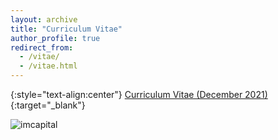 ```yaml
---
layout: archive
title: "Curriculum Vitae"
author_profile: true
redirect_from: 
  - /vitae/
  - /vitae.html
---
```


{:style="text-align:center"}
[Curriculum Vitae (December 2021)](https://www.dropbox.com/s/wqtzc1xndtvyvhz/Vitae%202021.pdf?dl=0){:target="_blank"}

![imcapital](https://www.dropbox.com/s/43n8euqid13jwwh/img_6323-1.jpeg?dl=0)
